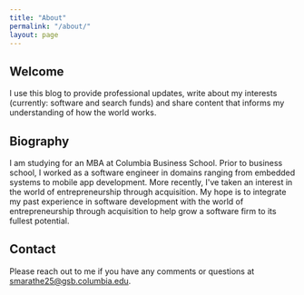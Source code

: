 ```yaml
---
title: "About"
permalink: "/about/"
layout: page
---
```


## Welcome

I use this blog to provide professional updates, write about my interests (currently: software and search funds) and share content that informs my understanding of how the world works.

## Biography

I am studying for an MBA at Columbia Business School. Prior to business school, I worked as a software engineer in domains ranging from embedded systems to mobile app development. More recently, I've taken an interest in the world of entrepreneurship through acquisition. My hope is to integrate my past experience in software development with the world of entrepreneurship through acquisition to help grow a software firm to its fullest potential.

## Contact

Please reach out to me if you have any comments or questions at smarathe25@gsb.columbia.edu.

